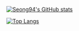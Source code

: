 [![Seong94's GitHub stats](https://github-readme-stats.vercel.app/api?username=seong-94)](https://github.com/seong-94/github-readme-stats)

[![Top Langs](https://github-readme-stats.vercel.app/api/top-langs/?username=seong-94)](https://github.com/seong-94/github-readme-stats)

